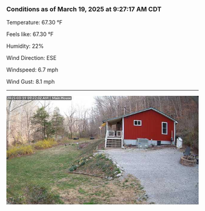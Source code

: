 ### Conditions as of March 19, 2025 at 9:27:17 AM CDT 

Temperature: 67.30 &deg;F

Feels like: 67.30 &deg;F

Humidity: 22%

Wind Direction: ESE

Windspeed: 6.7 mph

Wind Gust: 8.1 mph

---

<img src="./images/latest.jpeg"/>


